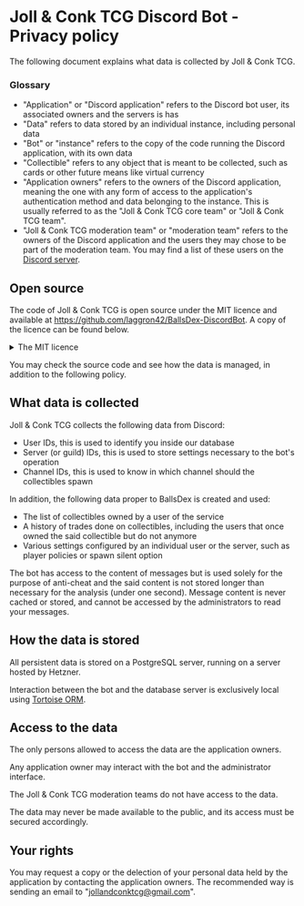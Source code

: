 # Joll & Conk TCG Discord Bot - Privacy policy

The following document explains what data is collected by Joll & Conk TCG.

### Glossary

- "Application" or "Discord application" refers to the Discord bot user, its associated owners and the servers is has
- "Data" refers to data stored by an individual instance, including personal data
- "Bot" or "instance" refers to the copy of the code running the Discord application, with its own data
- "Collectible" refers to any object that is meant to be collected, such as cards or other future means like virtual currency
- "Application owners" refers to the owners of the Discord application, meaning the one with any form of access to the application's authentication method and data belonging to the instance. This is usually referred to as the "Joll & Conk TCG core team" or "Joll & Conk TCG team".
- "Joll & Conk TCG moderation team" or "moderation team" refers to the owners of the Discord application and the users they may chose to be part of the moderation team. You may find a list of these users on the [Discord server](https://discord.gg/jollandconk).

## Open source

The code of Joll & Conk TCG is open source under the MIT licence and available at https://github.com/laggron42/BallsDex-DiscordBot. A copy of the licence can be found below.

<details>
  <summary>The MIT licence</summary>

  > Permission is hereby granted, free of charge, to any person obtaining a copy
  > of this software and associated documentation files (the "Software"), to deal
  > in the Software without restriction, including without limitation the rights
  > to use, copy, modify, merge, publish, distribute, sublicense, and/or sell
  > copies of the Software, and to permit persons to whom the Software is
  > furnished to do so, subject to the following conditions:

  > The above copyright notice and this permission notice shall be included in all
  > copies or substantial portions of the Software.

  > THE SOFTWARE IS PROVIDED "AS IS", WITHOUT WARRANTY OF ANY KIND, EXPRESS OR
  > IMPLIED, INCLUDING BUT NOT LIMITED TO THE WARRANTIES OF MERCHANTABILITY,
  > FITNESS FOR A PARTICULAR PURPOSE AND NONINFRINGEMENT. IN NO EVENT SHALL THE
  > AUTHORS OR COPYRIGHT HOLDERS BE LIABLE FOR ANY CLAIM, DAMAGES OR OTHER
  > LIABILITY, WHETHER IN AN ACTION OF CONTRACT, TORT OR OTHERWISE, ARISING FROM,
  > OUT OF OR IN CONNECTION WITH THE SOFTWARE OR THE USE OR OTHER DEALINGS IN THE
  > SOFTWARE.

</details>

You may check the source code and see how the data is managed, in addition to the following policy.

## What data is collected

Joll & Conk TCG collects the following data from Discord:

- User IDs, this is used to identify you inside our database
- Server (or guild) IDs, this is used to store settings necessary to the bot's operation
- Channel IDs, this is used to know in which channel should the collectibles spawn

In addition, the following data proper to BallsDex is created and used:

- The list of collectibles owned by a user of the service
- A history of trades done on collectibles, including the users that once owned the said collectible but do not anymore
- Various settings configured by an individual user or the server, such as player policies or spawn silent option

The bot has access to the content of messages but is used solely for the purpose of anti-cheat and the said content is not stored longer than necessary for the analysis (under one second). Message content is never cached or stored, and cannot be accessed by the administrators to read your messages.

## How the data is stored

All persistent data is stored on a PostgreSQL server, running on a server hosted by Hetzner.

Interaction between the bot and the database server is exclusively local using [Tortoise ORM](https://github.com/tortoise/tortoise-orm).

## Access to the data

The only persons allowed to access the data are the application owners.

Any application owner may interact with the bot and the administrator interface.

The Joll & Conk TCG moderation teams do not have access to the data.

The data may never be made available to the public, and its access must be secured accordingly.

## Your rights

You may request a copy or the delection of your personal data held by the application by contacting the application owners. The recommended way is sending an email to "jollandconktcg@gmail.com". 
